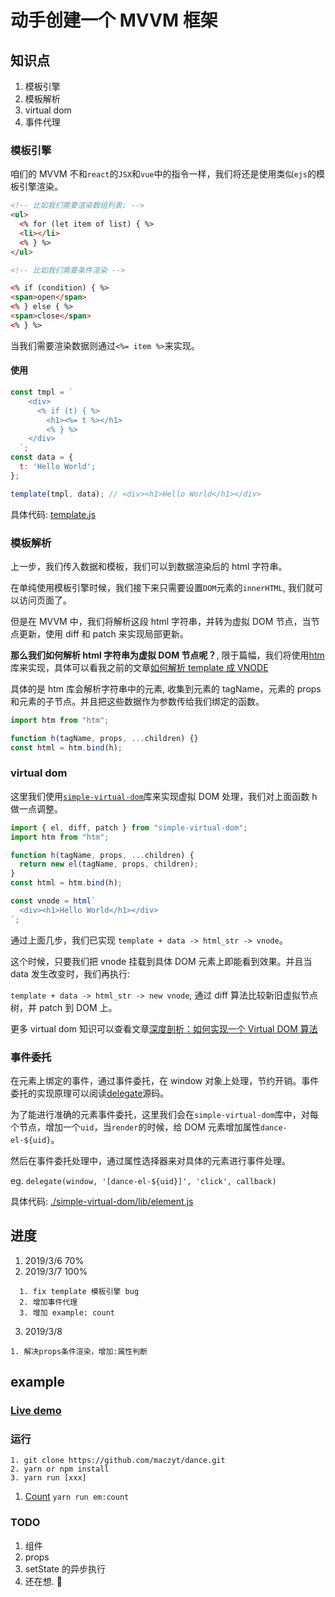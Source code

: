 # 动手创建一个 MVVM 框架

## 知识点

1. 模板引擎
2. 模板解析
3. virtual dom
4. 事件代理

### 模板引擎

咱们的 MVVM 不和`react`的`JSX`和`vue`中的指令一样，我们将还是使用类似`ejs`的模板引擎渲染。

```html
<!-- 比如我们需要渲染数组列表: -->
<ul>
  <% for (let item of list) { %>
  <li></li>
  <% } %>
</ul>

<!-- 比如我们需要条件渲染 -->

<% if (condition) { %>
<span>open</span>
<% } else { %>
<span>close</span>
<% } %>
```

当我们需要渲染数据则通过`<%= item %>`来实现。

#### 使用

```js
const tmpl = `
    <div>
      <% if (t) { %>
        <h1><%= t %></h1>
        <% } %>
    </div>
  `;
const data = {
  t: 'Hello World';
};

template(tmpl, data); // <div><h1>Hello World</h1></div>
```

具体代码: [template.js](./template/template.js)

### 模板解析

上一步，我们传入数据和模板，我们可以到数据渲染后的 html 字符串。

在单纯使用模板引擎时候，我们接下来只需要设置`DOM`元素的`innerHTML`, 我们就可以访问页面了。

但是在 MVVM 中，我们将解析这段 html 字符串，并转为虚拟 DOM 节点，当节点更新，使用 diff 和 patch 来实现局部更新。

**那么我们如何解析 html 字符串为虚拟 DOM 节点呢？**, 限于篇幅，我们将使用[htm](https://github.com/developit/htm)库来实现，具体可以看我之前的文章[如何解析 template 成 VNODE](https://maczyt.github.io/2019/03/02/%E5%A6%82%E4%BD%95%E8%A7%A3%E6%9E%90template%E6%88%90VNODE/)

具体的是 htm 库会解析字符串中的元素, 收集到元素的 tagName，元素的 props 和元素的子节点。并且把这些数据作为参数传给我们绑定的函数。

```js
import htm from "htm";

function h(tagName, props, ...children) {}
const html = htm.bind(h);
```

### virtual dom

这里我们使用[`simple-virtual-dom`](https://github.com/livoras/simple-virtual-dom)库来实现虚拟 DOM 处理，我们对上面函数 h 做一点调整。

```js
import { el, diff, patch } from "simple-virtual-dom";
import htm from "htm";

function h(tagName, props, ...children) {
  return new el(tagName, props, children);
}
const html = htm.bind(h);

const vnode = html`
  <div><h1>Hello World</h1></div>
`;
```

通过上面几步，我们已实现 `template + data -> html_str -> vnode`。

这个时候，只要我们把 vnode 挂载到具体 DOM 元素上即能看到效果。并且当 data 发生改变时，我们再执行:

`template + data -> html_str -> new vnode`, 通过 diff 算法比较新旧虚拟节点树，并 patch 到 DOM 上。

更多 virtual dom 知识可以查看文章[深度剖析：如何实现一个 Virtual DOM 算法](https://github.com/livoras/blog/issues/13)

### 事件委托

在元素上绑定的事件，通过事件委托，在 window 对象上处理，节约开销。事件委托的实现原理可以阅读[delegate](https://www.npmjs.com/package/delegate)源码。

为了能进行准确的元素事件委托，这里我们会在`simple-virtual-dom`库中，对每个节点，增加一个`uid`，当`render`的时候，给 DOM 元素增加属性`dance-el-${uid}`。

然后在事件委托处理中，通过属性选择器来对具体的元素进行事件处理。

eg. `delegate(window, '[dance-el-${uid}]', 'click', callback)`

具体代码: [./simple-virtual-dom/lib/element.js](./simple-virtual-dom/lib/element.js)

## 进度

1. 2019/3/6 70%
2. 2019/3/7 100%

```
  1. fix template 模板引擎 bug
  2. 增加事件代理
  3. 增加 example: count
```

3. 2019/3/8

```
1. 解决props条件渲染，增加:属性判断
```

## example

### [Live demo](https://maczyt.github.io/dance/index.html)

### 运行

```shell
1. git clone https://github.com/maczyt/dance.git
2. yarn or npm install
3. yarn run [xxx]
```

1. [Count](./example/count) `yarn run em:count`

### TODO

1. 组件
2. props
3. setState 的异步执行
4. 还在想. 🤭
